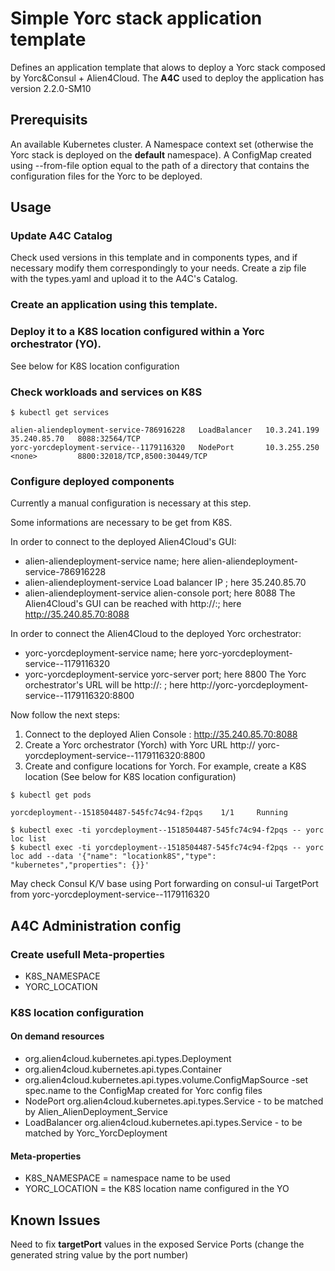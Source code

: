 # Simple Yorc stack application template

Defines an application template that alows to deploy a Yorc stack composed by Yorc&Consul + Alien4Cloud.
The **A4C** used to deploy the application has version 2.2.0-SM10

## Prerequisits

An available Kubernetes cluster.
A Namespace context set (otherwise the Yorc stack is deployed on the **default** namespace).
A ConfigMap created using --from-file option equal to the path of a directory that contains the configuration files for the Yorc to be deployed.

## Usage

### Update A4C Catalog

Check used versions in this template and in components types, and if necessary modify them correspondingly to your needs. 
Create a zip file with the types.yaml and upload it to the A4C's Catalog.

### Create an application using this template.

### Deploy it to a K8S location configured within a Yorc orchestrator (YO).
See below for K8S location configuration

### Check workloads and services on K8S

```
$ kubectl get services

alien-aliendeployment-service-786916228   LoadBalancer   10.3.241.199   35.240.85.70   8088:32564/TCP
yorc-yorcdeployment-service--1179116320   NodePort       10.3.255.250   <none>         8800:32018/TCP,8500:30449/TCP

```

### Configure deployed components

Currently a manual configuration is necessary at this step.

Some informations are necessary to be get from K8S. 

In order to connect to the deployed Alien4Cloud's GUI:
* alien-aliendeployment-service name; here alien-aliendeployment-service-786916228
* alien-aliendeployment-service Load balancer IP ; here 35.240.85.70
* alien-aliendeployment-service alien-console port; here 8088
The Alien4Cloud's GUI can be reached with http://<lb-ip>:<alien-console-port>; here  http://35.240.85.70:8088

In order to connect the Alien4Cloud to the deployed Yorc orchestrator:
* yorc-yorcdeployment-service name; here yorc-yorcdeployment-service--1179116320
* yorc-yorcdeployment-service yorc-server port; here 8800
The Yorc orchestrator's URL will be http://<yorc-service-name>:<yorc-service-port> ; here http://yorc-yorcdeployment-service--1179116320:8800

Now follow the next steps:

1. Connect to the deployed Alien Console : http://35.240.85.70:8088
2. Create a Yorc orchestrator (Yorch) with Yorc URL http:// yorc-yorcdeployment-service--1179116320:8800
3. Create and configure locations for Yorch. For example, create a K8S location (See below for K8S location configuration)

```
$ kubectl get pods

yorcdeployment--1518504487-545fc74c94-f2pqs    1/1     Running

$ kubectl exec -ti yorcdeployment--1518504487-545fc74c94-f2pqs -- yorc loc list
$ kubectl exec -ti yorcdeployment--1518504487-545fc74c94-f2pqs -- yorc loc add --data '{"name": "locationk8S","type": "kubernetes","properties": {}}'

```

May check Consul K/V base using Port forwarding on consul-ui TargetPort from yorc-yorcdeployment-service--1179116320


## A4C Administration config

### Create usefull Meta-properties

- K8S_NAMESPACE
- YORC_LOCATION 

### K8S location configuration

#### On demand resources

- org.alien4cloud.kubernetes.api.types.Deployment
- org.alien4cloud.kubernetes.api.types.Container
- org.alien4cloud.kubernetes.api.types.volume.ConfigMapSource -set spec.name to the ConfigMap created for Yorc config files
- NodePort org.alien4cloud.kubernetes.api.types.Service - to be matched by Alien_AlienDeployment_Service
- LoadBalancer org.alien4cloud.kubernetes.api.types.Service - to be matched by Yorc_YorcDeployment

#### Meta-properties

- K8S_NAMESPACE = namespace name to be used
- YORC_LOCATION = the K8S location name configured in the YO

## Known Issues

Need to fix **targetPort** values in the exposed  Service Ports (change the generated string value by the port number)
